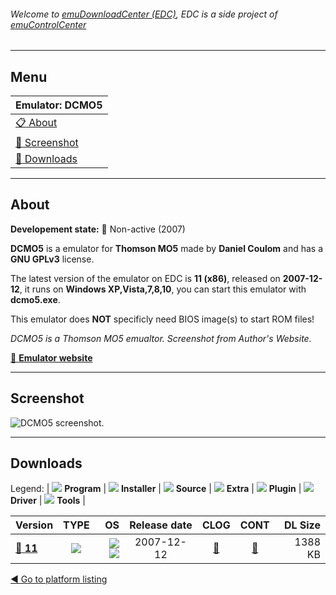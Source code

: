 ###### Welcome to [emuDownloadCenter (EDC)](https://github.com/PhoenixInteractiveNL/emuDownloadCenter/wiki/), EDC is a side project of [emuControlCenter](https://github.com/PhoenixInteractiveNL/emuControlCenter/wiki/)
***
## Menu
| **Emulator: DCMO5** |
|:---------|
| [:clipboard: About](#about) |
| [:sunrise: Screenshot](#screenshot) |
| [:floppy_disk: Downloads](#downloads) |
***
## About
**Developement state:** :red_circle: Non-active (2007)

**DCMO5** is a emulator for **Thomson MO5** made by **Daniel Coulom** and has a **GNU GPLv3** license.

The latest version of the emulator on EDC is **11 (x86)**, released on **2007-12-12**, it runs on **Windows XP,Vista,7,8,10**, you can start this emulator with **dcmo5.exe**.

This emulator does **NOT** specificly need BIOS image(s) to start ROM files!

_DCMO5 is a Thomson MO5 emualtor. Screenshot from Author's Website._

[:link: **Emulator website**](http://dcmo5.free.fr)
***
## Screenshot
![](https://raw.githubusercontent.com/PhoenixInteractiveNL/emuDownloadCenter/master/hooks/dcmo5/emulator_screen_01.jpg "DCMO5 screenshot.")
***
## Downloads
Legend:
| ![](https://raw.githubusercontent.com/wiki/PhoenixInteractiveNL/emuDownloadCenter/images_misc/icon_program_24.png) **Program** | 
![](https://raw.githubusercontent.com/wiki/PhoenixInteractiveNL/emuDownloadCenter/images_misc/icon_installer_24.png) **Installer** | 
![](https://raw.githubusercontent.com/wiki/PhoenixInteractiveNL/emuDownloadCenter/images_misc/icon_source_code_24.png) **Source** | 
![](https://raw.githubusercontent.com/wiki/PhoenixInteractiveNL/emuDownloadCenter/images_misc/icon_extra_24.png) **Extra** | 
![](https://raw.githubusercontent.com/wiki/PhoenixInteractiveNL/emuDownloadCenter/images_misc/icon_plugin_24.png) **Plugin** | 
![](https://raw.githubusercontent.com/wiki/PhoenixInteractiveNL/emuDownloadCenter/images_misc/icon_driver_24.png) **Driver** | 
![](https://raw.githubusercontent.com/wiki/PhoenixInteractiveNL/emuDownloadCenter/images_misc/icon_tool_24.png) **Tools** | 
 
| Version | TYPE | OS | Release date | CLOG | CONT | DL Size |
|:--------|:----:|---:|:------------:|:----:|:----:|--------:|
| [:floppy_disk: **11**](https://github.com/PhoenixInteractiveNL/edc-repo0006/raw/master/dcmo5/11.7z) | ![](https://raw.githubusercontent.com/wiki/PhoenixInteractiveNL/emuDownloadCenter/images_misc/icon_program_24.png) | ![](https://raw.githubusercontent.com/wiki/PhoenixInteractiveNL/emuDownloadCenter/images_misc/logo_windows_24.png)![](https://raw.githubusercontent.com/wiki/PhoenixInteractiveNL/emuDownloadCenter/images_misc/icon_32-bit_24.png) | 2007-12-12 | [:page_facing_up:](https://github.com/PhoenixInteractiveNL/edc-repo0006/blob/master/dcmo5/11_changelog.txt) | [:mag_right:](https://github.com/PhoenixInteractiveNL/edc-repo0006/blob/master/dcmo5/11_contents.txt) | 1388 KB |

[:arrow_backward: Go to platform listing](https://github.com/PhoenixInteractiveNL/emuDownloadCenter/wiki/EDC-Platform-List)
